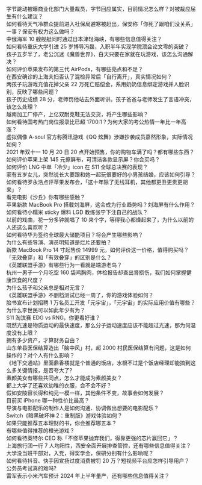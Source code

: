 字节跳动被曝商业化部门大量裁员，字节回应属实，目前情况怎么样？对被裁应届生有什么建议？  
如何看待天气冷群众提前进入社保局避寒被赶出，保安称「你死了跟咱们没关系」一事？保安有权力这么做吗？  
中俄海军 10 艘舰艇同时通过日本津轻海峡，有哪些信息值得关注？  
如何看待重庆大学引进 25 岁博导冯磊，入职半年实现学院顶会论文零的突破？  
孩子五岁半了，老公沉迷《魔兽世界》，白天只要在家就在玩游戏，该怎么沟通解决？  
如何评价苹果发布的第三代 AirPods，有哪些亮点和不足？  
在西安确诊的上海夫妇否认了混检异常后「自行离开」，真实情况如何？  
两孩子玩游戏充值花掉父亲 22 万死亡赔偿金，系用奶奶信息绑定游戏并人脸识别，反映了哪些问题？  
孩子历史成绩 28 分，老师罚他站去外面听讲。孩子爸爸与老师发生了言语冲突，该怎么处理？  
越南加工厂停产，上亿双耐克鞋无法交货，将产生哪些影响？  
如何看待国考热门岗位报录比已超 1700:1？为何大家的考公热情一年比一年高涨？  
虚拟偶像 A-soul 官方称腾讯游戏《QQ 炫舞》涉嫌抄袭成员嘉然形象，实际情况如何？  
2021 年双十一 10 月 20 日 20 点开始预售，你的购物车满了吗？都有哪些东西？  
如何评价苹果上架 145 元擦屏布，可清洁各款显示屏？你会买吗？  
如何评价 LNG 中单「冷少」icon 在 S11 全球总决赛的表现？  
家有五岁女儿，突然说长大要跟和她一起玩很要好的小男孩结婚，应该如何引导？  
如何看待罗永浩点评苹果发布会，「这十年除了无线耳机，其他都更丑更贵更胡来」？  
看完电影《沙丘》你有哪些感触？  
苹果新款 MacBook Pro 搭载刘海屏，这会成为行业趋势吗？刘海屏有什么作用？  
如何看待小糯米 sticky 爆料 LGD 教练张宁下注自己的战队？  
以前的戏曲，花一分多钟就唱了 10 来个字，等得我心都燥起来了，为什么以前的人还这么喜欢听？  
如何看待华为签约全球最大储能项目？将会产生哪些影响？  
为什么有些导演、演员明知道是烂片还要拍？  
新款 MacBook Pro 14 寸起售价 14999 元，如何评价这一价格，值得购买吗？  
「无效叠穿」和「有效叠穿」的区别是什么？  
《英雄联盟手游》有哪些行为一看就是端游老鸟？  
杭州一男子一个月吃空 160 袋鸡胸肉，体检报告却查出肾损伤，我们如何掌握健康饮食的尺度？  
为什么孩子和父亲总是相对无言？  
《英雄联盟手游》不删档测试已经一周了，你的游戏体验如何？  
脸书宣布计划招聘 1 万名员工开发「元宇宙」，「元宇宙」的实际应用价值有哪些？  
为什么李世民可以如此年少有为？  
S11 淘汰赛 EDG vs RNG，你更看好谁？  
既然光速是物质运动的最快速度，那么分子运动速度应该不能超过光速，那为何温度没有上限？  
拥有多少资产，才算财务自由？  
山东单县医保结算造出「脑中风」村，超 2000 村民医保结算有问题，这是如何操作的？对个人有什么影响？  
《地下交通站》里面鼎香楼就是个普通的饭店，水根不过是个饭店经理却能搞到这么多关键情报，是否夸大了?  
素颜美女有哪些共同点，怎么才能成为素颜美女？  
都上大学了还喜欢幼稚的衣服，会不会不好？  
假如安陵容长得和纯元一模一样，其他条件不变，故事会如何发展？  
目前买 iPhone 哪一种性价比最高？  
导演与电影配乐的制作人是如何沟通、协调做出想要的电影配乐？  
Switch《暗黑破坏神 2：重制版》游戏体验如何？  
如果只能推荐五本理财的书，你会推荐哪五本？  
有哪些值得推荐的橙光游戏？  
如何看待英特尔 CEO 称「不怪苹果抛弃我们，得靠更强的芯片赢回它」？  
上海旅行团一行 7 人均阳性，西安全面开展排查管控，还有哪些信息值得关注？  
大学没当班干部对，入党，得奖学金，保研分别有什么影响呢？  
如何看待抖音、快手因宣扬过度消费被罚 20 万？短视频平台应怎样引导用户？  
公务员考试真的难吗?  
雷军表示小米汽车预计 2024 年上半年量产，还有哪些信息值得关注？  
